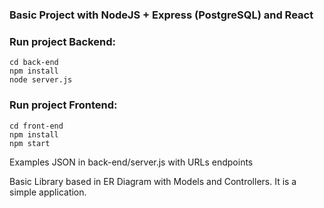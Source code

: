 ### Basic Project with NodeJS + Express (PostgreSQL) and React

### Run project Backend:
```
cd back-end
npm install
node server.js
```

### Run project Frontend:
```
cd front-end
npm install
npm start
```

Examples JSON in back-end/server.js with URLs endpoints

Basic Library based in ER Diagram with Models and Controllers. It is a simple application.
